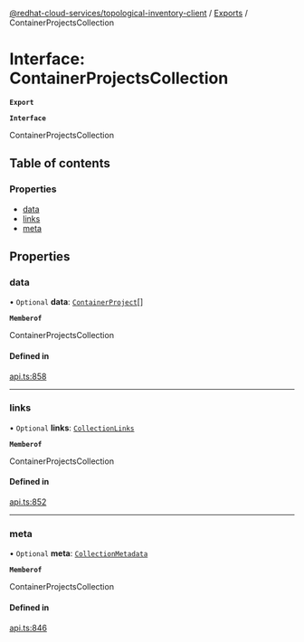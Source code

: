 [@redhat-cloud-services/topological-inventory-client](../README.md) / [Exports](../modules.md) / ContainerProjectsCollection

# Interface: ContainerProjectsCollection

**`Export`**

**`Interface`**

ContainerProjectsCollection

## Table of contents

### Properties

- [data](ContainerProjectsCollection.md#data)
- [links](ContainerProjectsCollection.md#links)
- [meta](ContainerProjectsCollection.md#meta)

## Properties

### data

• `Optional` **data**: [`ContainerProject`](ContainerProject.md)[]

**`Memberof`**

ContainerProjectsCollection

#### Defined in

[api.ts:858](https://github.com/mkholjuraev/javascript-clients/blob/master/packages/topological-inventory/api.ts#L858)

___

### links

• `Optional` **links**: [`CollectionLinks`](CollectionLinks.md)

**`Memberof`**

ContainerProjectsCollection

#### Defined in

[api.ts:852](https://github.com/mkholjuraev/javascript-clients/blob/master/packages/topological-inventory/api.ts#L852)

___

### meta

• `Optional` **meta**: [`CollectionMetadata`](CollectionMetadata.md)

**`Memberof`**

ContainerProjectsCollection

#### Defined in

[api.ts:846](https://github.com/mkholjuraev/javascript-clients/blob/master/packages/topological-inventory/api.ts#L846)
